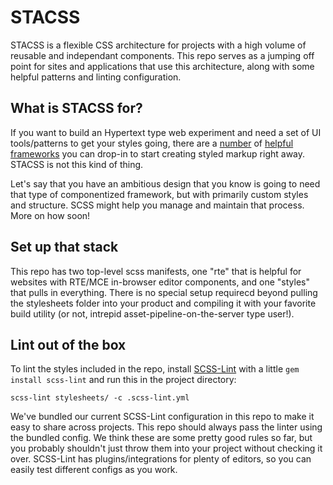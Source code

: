 # STACSS
STACSS is a flexible CSS architecture for projects with a high volume of reusable and independant components. 
This repo serves as a jumping off point for sites and applications that use this architecture, along with some helpful patterns and linting configuration.

## What is STACSS for?
If you want to build an Hypertext type web experiment and need a set of UI tools/patterns to get your styles going, there are a [number](http://getskeleton.com/) of [helpful](http://getbootstrap.com/) [frameworks](http://ionicframework.com/) you can drop-in to start creating styled markup right away. STACSS is not this kind of thing.

Let's say that you have an ambitious design that you know is going to need that type of componentized framework, but with primarily custom styles and structure. SCSS might help you manage and maintain that process. More on how soon!

## Set up that stack
This repo has two top-level scss manifests, one "rte" that is helpful for websites with RTE/MCE in-browser editor components, and one "styles" that pulls in everything.
There is no special setup requirecd beyond pulling the stylesheets folder into your product and compiling it with your favorite build utility (or not, intrepid asset-pipeline-on-the-server type user!).

## Lint out of the box
To lint the styles included in the repo, install [SCSS-Lint](https://github.com/brigade/scss-lint) with a little `gem install scss-lint` and run this in the project directory: 

`scss-lint stylesheets/ -c .scss-lint.yml`

We've bundled our current SCSS-Lint configuration in this repo to make it easy to share across projects. This repo should always pass the linter using the bundled config. We think these are some pretty good rules so far, but you probably shouldn't just throw them into your project without checking it over. SCSS-Lint has plugins/integrations for plenty of editors, so you can easily test different configs as you work.
